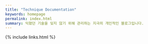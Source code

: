 ```yaml
---
title: "Technique Documentation"
keywords: homepage
permalink: index.html
summary: 익혔던 기술을 잊지 않기 위해 관리하는 지극히 개인적인 블로그입니다.
---
```


{% include links.html %}

